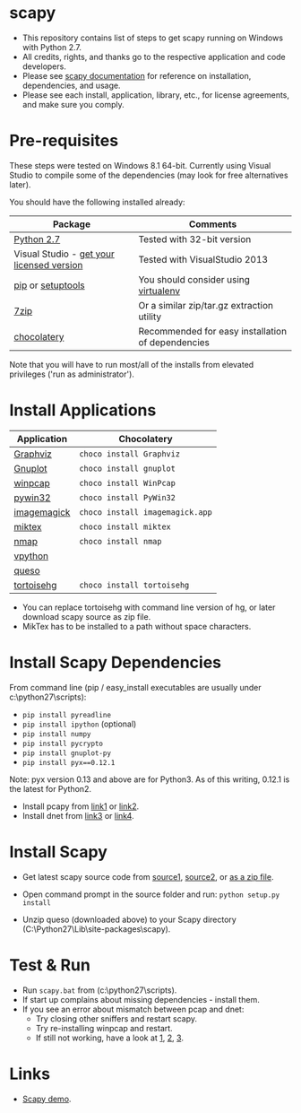 scapy
=====

* This repository contains list of steps to get scapy running on Windows with Python 2.7.
* All credits, rights, and thanks go to the respective application and code developers.
* Please see [scapy documentation](http://www.secdev.org/projects/scapy/doc/installation.html#windows) for reference on installation, dependencies, and usage.
* Please see each install, application, library, etc., for license agreements, and make sure you comply.

# Pre-requisites
These steps were tested on Windows 8.1 64-bit.
Currently using Visual Studio to compile some of the dependencies (may look for free alternatives later).

You should have the following installed already:

Package  | Comments  |
---------|-----------|
[Python 2.7](https://www.python.org/downloads/) | Tested with 32-bit version |
Visual Studio - [get your licensed version](http://msdn.microsoft.com/en-us/vstudio/aa718325.aspx) | Tested with VisualStudio 2013 |
[pip](https://pypi.python.org/pypi/pip/) or [setuptools](https://pypi.python.org/pypi/setuptools) | You should consider using [virtualenv](https://pypi.python.org/pypi/virtualenv)  |
[7zip](http://7-zip.org/download.html) | Or a similar zip/tar.gz extraction utility  |
[chocolatery](http://chocolatey.org/) | Recommended for easy installation of dependencies  |

Note that you will have to run most/all of the installs from elevated privileges ('run as administrator').

# Install Applications
Application  |   Chocolatery   |
-------------|-----------------|
[Graphviz](http://graphviz.org/Download_windows.php) |  `choco install Graphviz`  |
[Gnuplot](http://www.gnuplot.info/download.html)  |  `choco install gnuplot` |
[winpcap](http://www.winpcap.org/install/default.htm)  |  `choco install WinPcap`  |
[pywin32](http://sourceforge.net/projects/pywin32/files/?source=navbar)  | `choco install PyWin32`  |
[imagemagick](http://www.imagemagick.org/script/binary-releases.php#windows)  | `choco install imagemagick.app`  |
[miktex](http://miktex.org/download)  | `choco install miktex`  |
[nmap](http://nmap.org/download.html)  |  `choco install nmap`  |
[vpython](http://www.vpython.org/contents/download_windows.html) |  |
[queso](http://www.packetstormsecurity.org/UNIX/scanners/queso-980922.tar.gz)  |  |
[tortoisehg](http://tortoisehg.bitbucket.org/download/index.html)  |  `choco install tortoisehg` |

- You can replace tortoisehg with command line version of hg, or later download scapy source as zip file.
- MikTex has to be installed to a path without space characters.

# Install Scapy Dependencies
From command line (pip / easy_install executables are usually under c:\python27\scripts):
- `pip install pyreadline`
- `pip install ipython`    (optional)
- `pip install numpy`
- `pip install pycrypto`
- `pip install gnuplot-py`
- `pip install pyx==0.12.1`

Note: pyx version 0.13 and above are for Python3. As of this writing, 0.12.1 is the latest for Python2.

- Install pcapy from [link1](https://code.google.com/p/pypcap/issues/detail?id=36) or [link2](http://breakingcode.wordpress.com/2012/07/16/quickpost-updated-impacketpcapy-installers-for-python-2-5-2-6-2-7/).
- Install dnet from [link3](http://dirk-loss.de/scapy/dnet-1.12.win32-py2.7.exe) or [link4](https://twitter.com/dloss/status/18457222544).

# Install Scapy
- Get latest scapy source code from [source1](https://bitbucket.org/secdev/scapy/src), [source2](https://bitbucket.org/secdev/scapy-com), or [as a zip file](https://bitbucket.org/secdev/scapy/wiki/Home).
- Open command prompt in the source folder and run: `python setup.py install`

- Unzip queso (downloaded above) to your Scapy directory (C:\Python27\Lib\site-packages\scapy).


# Test & Run
- Run `scapy.bat` from (c:\python27\scripts).
- If start up complains about missing dependencies - install them.
- If you see an error about mismatch between pcap and dnet:
  - Try closing other sniffers and restart scapy. 
  - Try re-installing winpcap and restart. 
  - If still not working, have a look at [1](http://article.gmane.org/gmane.comp.security.scapy.general/3932), [2](http://article.gmane.org/gmane.comp.security.scapy.general/3937), [3](http://article.gmane.org/gmane.comp.security.scapy.general/3902).

# Links
- [Scapy demo](http://www.secdev.org/projects/scapy/demo.html).

